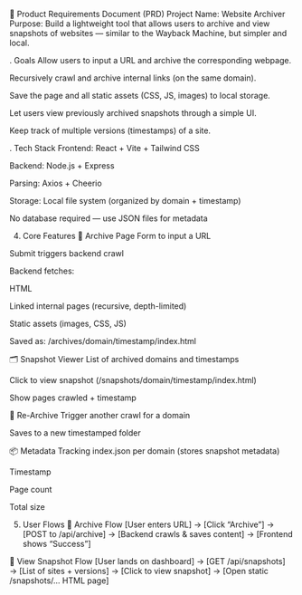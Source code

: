 📄 Product Requirements Document (PRD)
Project Name: Website Archiver
Purpose: Build a lightweight tool that allows users to archive and view snapshots of websites — similar to the Wayback Machine, but simpler and local.

. Goals
Allow users to input a URL and archive the corresponding webpage.

Recursively crawl and archive internal links (on the same domain).

Save the page and all static assets (CSS, JS, images) to local storage.

Let users view previously archived snapshots through a simple UI.

Keep track of multiple versions (timestamps) of a site.



. Tech Stack
Frontend: React + Vite + Tailwind CSS

Backend: Node.js + Express

Parsing: Axios + Cheerio

Storage: Local file system (organized by domain + timestamp)

No database required — use JSON files for metadata



4. Core Features
🧾 Archive Page
Form to input a URL

Submit triggers backend crawl

Backend fetches:

HTML

Linked internal pages (recursive, depth-limited)

Static assets (images, CSS, JS)

Saved as: /archives/domain/timestamp/index.html

🗂 Snapshot Viewer
List of archived domains and timestamps

Click to view snapshot (/snapshots/domain/timestamp/index.html)

Show pages crawled + timestamp

🔁 Re-Archive
Trigger another crawl for a domain

Saves to a new timestamped folder

📦 Metadata Tracking
index.json per domain (stores snapshot metadata)

Timestamp

Page count

Total size





5. User Flows
🔹 Archive Flow
[User enters URL] → [Click “Archive”] → [POST to /api/archive]
→ [Backend crawls & saves content] → [Frontend shows “Success”]


🔹 View Snapshot Flow
[User lands on dashboard] → [GET /api/snapshots]
→ [List of sites + versions] → [Click to view snapshot]
→ [Open static /snapshots/... HTML page]
